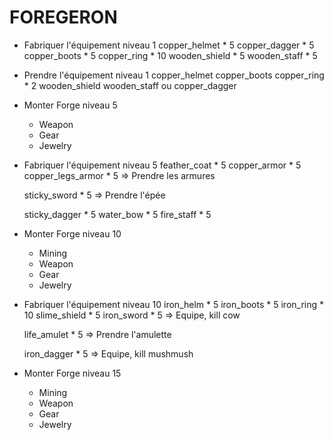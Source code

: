 # FOREGERON

- Fabriquer l'équipement niveau 1
    copper_helmet * 5
    copper_dagger * 5
    copper_boots * 5
    copper_ring * 10
    wooden_shield * 5
    wooden_staff * 5

- Prendre l'équipement niveau 1
    copper_helmet
    copper_boots
    copper_ring * 2
    wooden_shield
    wooden_staff ou copper_dagger

- Monter Forge niveau 5
    - Weapon
    - Gear
    - Jewelry

- Fabriquer l'équipement niveau 5
    feather_coat * 5
    copper_armor * 5
    copper_legs_armor * 5
    => Prendre les armures

    sticky_sword * 5
    => Prendre l'épée

    sticky_dagger * 5
    water_bow * 5
    fire_staff * 5

- Monter Forge niveau 10
    - Mining
    - Weapon
    - Gear
    - Jewelry

- Fabriquer l'équipement niveau 10
    iron_helm * 5
    iron_boots * 5
    iron_ring * 10
    slime_shield * 5
    iron_sword * 5
    => Equipe, kill cow

    life_amulet * 5
    => Prendre l'amulette

    iron_dagger * 5
    => Equipe, kill mushmush

- Monter Forge niveau 15
    - Mining
    - Weapon
    - Gear
    - Jewelry
